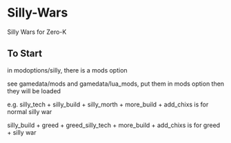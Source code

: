 # Silly-Wars

Silly Wars for Zero-K

## To Start

in modoptions/silly, there is a mods option

see gamedata/mods and gamedata/lua_mods, put them in mods option then they will be loaded

e.g. silly_tech + silly_build + silly_morth + more_build + add_chixs is for normal silly war

silly_build + greed + greed_silly_tech + more_build + add_chixs is for greed + silly war
